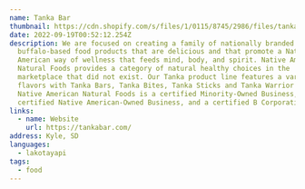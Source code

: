 ```yaml
---
name: Tanka Bar
thumbnail: https://cdn.shopify.com/s/files/1/0115/8745/2986/files/tanka-bar-logo_280x@2x.png?v=1604806938
date: 2022-09-19T00:52:12.254Z
description: We are focused on creating a family of nationally branded
  buffalo-based food products that are delicious and that promote a Native
  American way of wellness that feeds mind, body, and spirit. Native American
  Natural Foods provides a category of natural healthy choices in the
  marketplace that did not exist. Our Tanka product line features a variety of
  flavors with Tanka Bars, Tanka Bites, Tanka Sticks and Tanka Warrior Bars.
  Native American Natural Foods is a certified Minority-Owned Business, a
  certified Native American-Owned Business, and a certified B Corporation.
links:
  - name: Website
    url: https://tankabar.com/
address: Kyle, SD
languages:
  - lakotayapi
tags:
  - food
---
```

